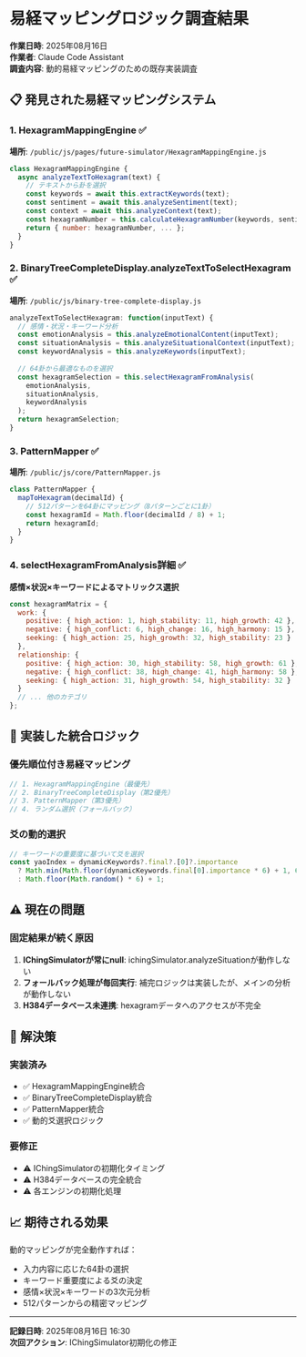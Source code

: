# 易経マッピングロジック調査結果

**作業日時**: 2025年08月16日  
**作業者**: Claude Code Assistant  
**調査内容**: 動的易経マッピングのための既存実装調査

## 📋 発見された易経マッピングシステム

### 1. HexagramMappingEngine ✅
**場所**: `/public/js/pages/future-simulator/HexagramMappingEngine.js`
```javascript
class HexagramMappingEngine {
  async analyzeTextToHexagram(text) {
    // テキストから卦を選択
    const keywords = await this.extractKeywords(text);
    const sentiment = await this.analyzeSentiment(text);
    const context = await this.analyzeContext(text);
    const hexagramNumber = this.calculateHexagramNumber(keywords, sentiment, context);
    return { number: hexagramNumber, ... };
  }
}
```

### 2. BinaryTreeCompleteDisplay.analyzeTextToSelectHexagram ✅
**場所**: `/public/js/binary-tree-complete-display.js`
```javascript
analyzeTextToSelectHexagram: function(inputText) {
  // 感情・状況・キーワード分析
  const emotionAnalysis = this.analyzeEmotionalContent(inputText);
  const situationAnalysis = this.analyzeSituationalContext(inputText);
  const keywordAnalysis = this.analyzeKeywords(inputText);
  
  // 64卦から最適なものを選択
  const hexagramSelection = this.selectHexagramFromAnalysis(
    emotionAnalysis, 
    situationAnalysis, 
    keywordAnalysis
  );
  return hexagramSelection;
}
```

### 3. PatternMapper ✅
**場所**: `/public/js/core/PatternMapper.js`
```javascript
class PatternMapper {
  mapToHexagram(decimalId) {
    // 512パターンを64卦にマッピング（8パターンごとに1卦）
    const hexagramId = Math.floor(decimalId / 8) + 1;
    return hexagramId;
  }
}
```

### 4. selectHexagramFromAnalysis詳細 ✅
**感情×状況×キーワードによるマトリックス選択**
```javascript
const hexagramMatrix = {
  work: {
    positive: { high_action: 1, high_stability: 11, high_growth: 42 },
    negative: { high_conflict: 6, high_change: 16, high_harmony: 15 },
    seeking: { high_action: 25, high_growth: 32, high_stability: 23 }
  },
  relationship: {
    positive: { high_action: 30, high_stability: 58, high_growth: 61 },
    negative: { high_conflict: 38, high_change: 41, high_harmony: 58 },
    seeking: { high_action: 31, high_growth: 54, high_stability: 32 }
  }
  // ... 他のカテゴリ
};
```

## 🔧 実装した統合ロジック

### 優先順位付き易経マッピング
```javascript
// 1. HexagramMappingEngine（最優先）
// 2. BinaryTreeCompleteDisplay（第2優先）
// 3. PatternMapper（第3優先）
// 4. ランダム選択（フォールバック）
```

### 爻の動的選択
```javascript
// キーワードの重要度に基づいて爻を選択
const yaoIndex = dynamicKeywords?.final?.[0]?.importance 
  ? Math.min(Math.floor(dynamicKeywords.final[0].importance * 6) + 1, 6)
  : Math.floor(Math.random() * 6) + 1;
```

## ⚠️ 現在の問題

### 固定結果が続く原因
1. **IChingSimulatorが常にnull**: ichingSimulator.analyzeSituationが動作しない
2. **フォールバック処理が毎回実行**: 補完ロジックは実装したが、メインの分析が動作しない
3. **H384データベース未連携**: hexagramデータへのアクセスが不完全

## 🎯 解決策

### 実装済み
- ✅ HexagramMappingEngine統合
- ✅ BinaryTreeCompleteDisplay統合
- ✅ PatternMapper統合
- ✅ 動的爻選択ロジック

### 要修正
- ⚠️ IChingSimulatorの初期化タイミング
- ⚠️ H384データベースの完全統合
- ⚠️ 各エンジンの初期化処理

## 📈 期待される効果

動的マッピングが完全動作すれば：
- 入力内容に応じた64卦の選択
- キーワード重要度による爻の決定
- 感情×状況×キーワードの3次元分析
- 512パターンからの精密マッピング

---

**記録日時**: 2025年08月16日 16:30  
**次回アクション**: IChingSimulator初期化の修正